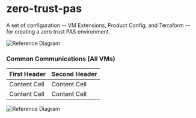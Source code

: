# zero-trust-pas
A set of configuration -- VM Extensions, Product Config, and Terraform -- for creating a zero trust PAS environment.

![Reference Diagram](https://raw.githubusercontent.com/azwickey-pivotal/zero-trust-pas/master/img/ref.png "Reference Diagram")


### Common Communications (All VMs)

| First Header  | Second Header |
| ------------- | ------------- |
| Content Cell  | Content Cell  |
| Content Cell  | Content Cell  |
![Reference Diagram](https://raw.githubusercontent.com/azwickey-pivotal/zero-trust-pas/master/img/common.png "Reference Diagram")
